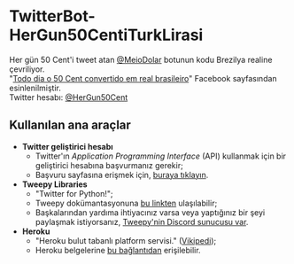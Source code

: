 # TwitterBot-HerGun50CentiTurkLirasi
Her gün 50 Cent'i tweet atan <a href="https://twitter.com/MeioDolar" target="_blank">@MeioDolar</a> botunun kodu Brezilya realine çevriliyor.<br>
"<a href="https://www.facebook.com/50centemreais" target="_blank">Todo dia o 50 Cent convertido em real brasileiro</a>" Facebook sayfasından esinlenilmiştir.<br>
Twitter hesabı: <a href="https://twitter.com/HerGun50Cent">@HerGun50Cent</a>

## Kullanılan ana araçlar
* **Twitter geliştirici hesabı**
	* Twitter'ın *Application Programming Interface* (API) kullanmak için bir geliştirici hesabına başvurmanız gerekir;
	* Başvuru sayfasına erişmek için, [buraya tıklayın](https://developer.twitter.com/en/apply-for-access).
* **Tweepy Libraries**
	* "Twitter for Python!";
	* Tweepy dokümantasyonuna [bu linkten](http://docs.tweepy.org/en/latest/) ulaşılabilir;
	* Başkalarından yardıma ihtiyacınız varsa veya yaptığınız bir şeyi paylaşmak istiyorsanız, [Tweepy'nin Discord sunucusu var](https://discord.gg/bJvqnhg).
* **Heroku**
	* "Heroku bulut tabanlı platform servisi." ([Vikipedi](https://tr.wikipedia.org/wiki/Heroku));
	* Heroku belgelerine [bu bağlantıdan](https://devcenter.heroku.com/) erişilebilir.
